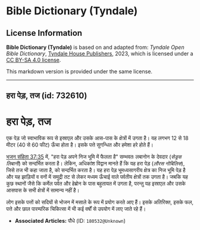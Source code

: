 # Bible Dictionary (Tyndale)

## License Information

**Bible Dictionary (Tyndale)** is based on and adapted from: _Tyndale Open Bible Dictionary_, [Tyndale House Publishers](https://tyndaleopenresources.com/), 2023, which is licensed under a [CC BY-SA 4.0 license](https://creativecommons.org/licenses/by-sa/4.0/legalcode.en).

This markdown version is provided under the same license.



--------------------------------

## हरा पेड़, तज (id: 732610)

हरा पेड़, तज
============

एक पेड़ जो स्वाभाविक रूप से इस्राएल और उसके आस\-पास के क्षेत्रों में उगता है। यह लगभग 12 से 18 मीटर (40 से 60 फीट) ऊँचा होता है। इसके पत्ते सुगन्धित और हमेशा हरे होते हैं।

[भजन संहिता 37:35](https://ref.ly/Ps37:35) में, "हरा पेड़ अपने निज भूमि में फैलता है" सम्भवतः लबानोन के देवदार (*सेड्रस लिबानी*) को सन्दर्भित करता है। लेकिन, अधिकांश विद्वान मानते हैं कि यह हरा पेड़ (*लौरस नोबिलिस*), जिसे तज भी कहा जाता है, को सन्दर्भित करता है। यह हरा पेड़ भूमध्यसागरीय क्षेत्र का निज भूमि पेड़ है और यह झाड़ियों व वनों में समुद्री तट से लेकर मध्यम ऊँचाई वाले पर्वतीय क्षेत्रों तक उगता है। जबकि यह कुछ स्थानों जैसे कि कर्मेल पर्वत और हेब्रोन के पास बहुतायत में उगता है, परन्तु यह इस्राएल और उसके आसपास के सभी क्षेत्रों में सामान्य नहीं है।

लोग इसके पत्तों को सदियों से भोजन में मसाले के रूप में प्रयोग करते आए हैं। इसके अतिरिक्त, इसके फल, पत्ते और छाल पारम्परिक चिकित्सा में भी कई वर्षों से उपयोग में लाए जाते रहे हैं।

* **Associated Articles:** पौधे (ID: `180532@Unknown`)

